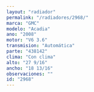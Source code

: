 ```yaml
---
layout: "radiador"
permalink: "/radiadores/2968/"
marca: "GMC"
modelo: "Acadia"
ano: "2008"
motor: "V6 3.6"
transmision: "Automática"
parte: "438142"
clima: "Con clima"
alto: "27 9/16"
ancho: "18 13/16"
observaciones: ""
id: "2968"
---
```


